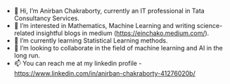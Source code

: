 - 👋 Hi, I’m Anirban Chakraborty, currently an IT professional in Tata Consultancy Services.
- 👀 I’m interested in Mathematics, Machine Learning and writing science-related insightful blogs in medium (https://einchako.medium.com/).
- 🌱 I’m currently learning Statistical Learning methods.
- 💞️ I’m looking to collaborate in the field of machine learning and AI in the long run.
- 📫 You can reach me at my linkedin profile - https://www.linkedin.com/in/anirban-chakraborty-41276020b/

<!---
AnirbanChakraborty06/AnirbanChakraborty06 is a ✨ special ✨ repository because its `README.md` (this file) appears on your GitHub profile.
You can click the Preview link to take a look at your changes.
--->

